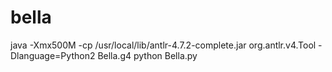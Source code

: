 # bella

java -Xmx500M -cp /usr/local/lib/antlr-4.7.2-complete.jar org.antlr.v4.Tool -Dlanguage=Python2 Bella.g4
python Bella.py

